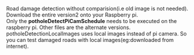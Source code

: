 Road damage detection without comparision(i.e old image is not needed). </br>
Download the entire version2 onto your Raspberry pi. </br>
Only the <b>potholeDetectPiCamSchedule</b> needs to be executed on the raspberry pi. Other files are the alternate versions. </br>
potholeDetectionLocalImages uses local images instead of pi camera. So you can test damaged roads with local images(eg:downloaded from internet).</br>

